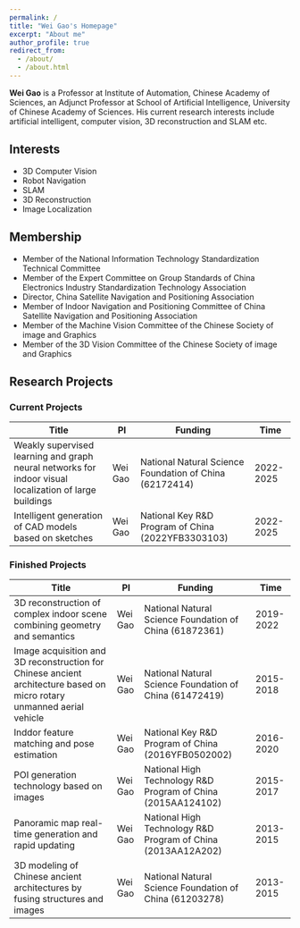 ```yaml
---
permalink: /
title: "Wei Gao's Homepage"
excerpt: "About me"
author_profile: true
redirect_from: 
  - /about/
  - /about.html
---
```


**Wei Gao** is a Professor at Institute of Automation, Chinese Academy of Sciences, an Adjunct Professor at School of Artificial Intelligence, University of Chinese Academy of Sciences. His current research interests include artificial intelligent, computer vision, 3D reconstruction and SLAM etc.

## Interests

* 3D Computer Vision
* Robot Navigation
* SLAM
* 3D Reconstruction
* Image Localization

## Membership

* Member of the National Information Technology Standardization Technical Committee
* Member of the Expert Committee on Group Standards of China Electronics Industry Standardization Technology Association
* Director, China Satellite Navigation and Positioning Association
* Member of Indoor Navigation and Positioning Committee of China Satellite Navigation and Positioning Association
* Member of the Machine Vision Committee of the Chinese Society of image and Graphics
* Member of the 3D Vision Committee of the Chinese Society of image and Graphics

## Research Projects

### Current Projects

| Title | PI | Funding | Time |
| -- | -- | -- | -- |
| Weakly supervised learning and graph neural networks for indoor visual localization of large buildings | Wei Gao | National Natural Science Foundation of China (62172414) | 2022-2025 |
| Intelligent generation of CAD models based on sketches | Wei Gao | National Key R&D Program of China (2022YFB3303103) | 2022-2025 |


### Finished Projects

| Title | PI | Funding | Time |
| -- | -- | -- | -- |
| 3D reconstruction of complex indoor scene combining geometry and semantics| Wei Gao | National Natural Science Foundation of China (61872361) | 2019-2022 |
| Image acquisition and 3D reconstruction for Chinese ancient architecture based on micro rotary unmanned aerial vehicle | Wei Gao | National Natural Science Foundation of China (61472419) | 2015-2018 |
| Inddor feature matching and pose estimation | Wei Gao | National Key  R&D Program of China (2016YFB0502002) | 2016-2020 |
| POI generation technology based on images | Wei Gao | National High Technology R&D Program of China (2015AA124102) | 2015-2017 |
| Panoramic map real-time generation and rapid updating | Wei Gao | National High Technology R&D Program of China (2013AA12A202) | 2013-2015 |
| 3D modeling of Chinese ancient architectures by fusing structures and images | Wei Gao |  National Natural Science Foundation of China (61203278) | 2013-2015 |

